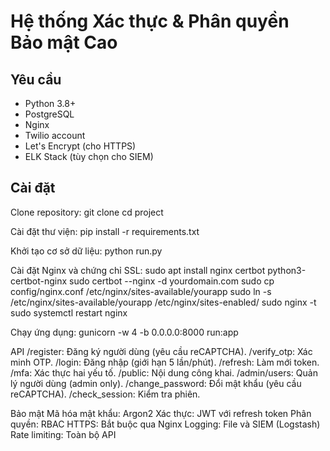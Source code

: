 # Hệ thống Xác thực & Phân quyền Bảo mật Cao

## Yêu cầu
- Python 3.8+
- PostgreSQL
- Nginx
- Twilio account
- Let's Encrypt (cho HTTPS)
- ELK Stack (tùy chọn cho SIEM)

## Cài đặt
Clone repository:
   git clone <repository-url>
   cd project

Cài đặt thư viện:
   pip install -r requirements.txt

Khởi tạo cơ sở dữ liệu:
   python run.py

Cài đặt Nginx và chứng chỉ SSL:
    sudo apt install nginx certbot python3-certbot-nginx
    sudo certbot --nginx -d yourdomain.com
    sudo cp config/nginx.conf /etc/nginx/sites-available/yourapp
    sudo ln -s /etc/nginx/sites-available/yourapp /etc/nginx/sites-enabled/
    sudo nginx -t
    sudo systemctl restart nginx

Chạy ứng dụng:
    gunicorn -w 4 -b 0.0.0.0:8000 run:app

API
    /register: Đăng ký người dùng (yêu cầu reCAPTCHA).
    /verify_otp: Xác minh OTP.
    /login: Đăng nhập (giới hạn 5 lần/phút).
    /refresh: Làm mới token.
    /mfa: Xác thực hai yếu tố.
    /public: Nội dung công khai.
    /admin/users: Quản lý người dùng (admin only).
    /change_password: Đổi mật khẩu (yêu cầu reCAPTCHA).
    /check_session: Kiểm tra phiên.

Bảo mật
    Mã hóa mật khẩu: Argon2
    Xác thực: JWT với refresh token
    Phân quyền: RBAC
    HTTPS: Bắt buộc qua Nginx
    Logging: File và SIEM (Logstash)
    Rate limiting: Toàn bộ API